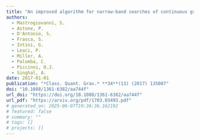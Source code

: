 ```yaml
---
title: "An improved algorithm for narrow-band searches of continuous gravitational waves"
authors:
  - Mastrogiovanni, S.
  - Astone, P.
  - D'Antonio, S.
  - Frasca, S.
  - Intini, G.
  - Leaci, P.
  - Miller, A.
  - Palomba, C.
  - Piccinni, O.J.
  - Singhal, A.
date: 2017-01-01
publication: "*Class. Quant. Grav.* **34**(13) (2017) 135007"
doi: "10.1088/1361-6382/aa744f"
url_doi: "https://doi.org/10.1088/1361-6382/aa744f"
url_pdf: "https://arxiv.org/pdf/1703.03493.pdf"
# generated_on: 2025-06-07T19:36:36.162192
# featured: false
# summary: ""
# tags: []
# projects: []
---
```

